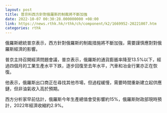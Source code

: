 ```yaml
---
layout: post
title: 普京料西方針對俄羅斯的制裁將不斷加強
date: 2022-10-07 00:30:28.000000000 +08:00
link: https://news.rthk.hk/rthk/ch/component/k2/1669952-20221007.htm
categories: rthk
---
```


俄羅斯總統普京表示，西方針對俄羅斯的制裁措施將不斷加強，需要謹慎應對對俄羅斯經濟的影響。

普京主持召開經濟問題會議，普京表示，俄羅斯的通貨膨脹率降至13.5%以下，經過四個月的工業生產水平下跌，逐步回復至去年水平，汽車和冶金行業亦正在恢復。

他表示，俄羅斯出口商正在尋找其他市場，但過程緩慢，需要時間重新建立起供應鏈，但非油氣收入高於預期。

西方分析家早前估計，俄羅斯今年生產總值會受影響約15%，俄羅斯財政部現時預計，2022年經濟收縮約2.9%。
